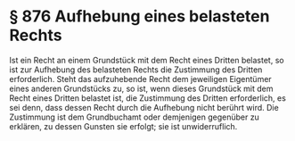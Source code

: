 # § 876 Aufhebung eines belasteten Rechts
Ist ein Recht an einem Grundstück mit dem Recht eines Dritten belastet, so ist zur Aufhebung des belasteten Rechts die Zustimmung des Dritten erforderlich. Steht das aufzuhebende Recht dem jeweiligen Eigentümer eines anderen Grundstücks zu, so ist, wenn dieses Grundstück mit dem Recht eines Dritten belastet ist, die Zustimmung des Dritten erforderlich, es sei denn, dass dessen Recht durch die Aufhebung nicht berührt wird. Die Zustimmung ist dem Grundbuchamt oder demjenigen gegenüber zu erklären, zu dessen Gunsten sie erfolgt; sie ist unwiderruflich.